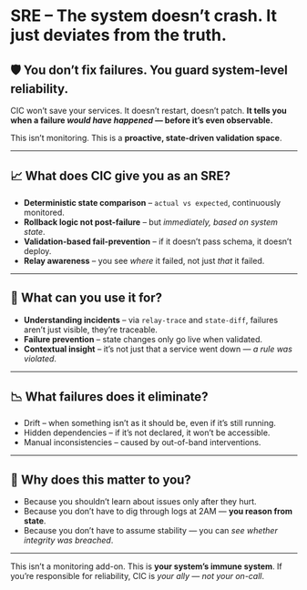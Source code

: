 # SRE – The system doesn’t crash. It just deviates from the truth.

## 🛡️ You don’t fix failures. You guard system-level reliability.

CIC won’t save your services. It doesn’t restart, doesn’t patch. **It tells you when a failure *would have happened* — before it’s even observable.**

This isn’t monitoring. This is a **proactive, state-driven validation space**.

---

## 📈 What does CIC give you as an SRE?

* **Deterministic state comparison** – `actual vs expected`, continuously monitored.
* **Rollback logic not post-failure** – but *immediately, based on system state*.
* **Validation-based fail-prevention** – if it doesn’t pass schema, it doesn’t deploy.
* **Relay awareness** – you see *where* it failed, not just *that* it failed.

---

## 🔧 What can you use it for?

* **Understanding incidents** – via `relay-trace` and `state-diff`, failures aren’t just visible, they’re traceable.
* **Failure prevention** – state changes only go live when validated.
* **Contextual insight** – it’s not just that a service went down — *a rule was violated*.

---

## 📉 What failures does it eliminate?

* Drift – when something isn’t as it should be, even if it’s still running.
* Hidden dependencies – if it’s not declared, it won’t be accessible.
* Manual inconsistencies – caused by out-of-band interventions.

---

## 🎯 Why does this matter to you?

* Because you shouldn’t learn about issues only after they hurt.
* Because you don’t have to dig through logs at 2AM — **you reason from state**.
* Because you don’t have to assume stability — you can *see whether integrity was breached*.

---

This isn’t a monitoring add-on.
This is **your system’s immune system**.
If you’re responsible for reliability, CIC is *your ally — not your on-call*.
